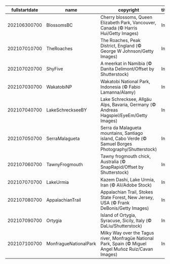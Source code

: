 |fullstartdate|name|copyright|title|image|
|--|--|--|--|--|
202106300700|BlossomsBC|Cherry blossoms, Queen Elizabeth Park, Vancouver, Canada (© Harris Hui/Getty Images)|Info|![](/en-AU/2021/07/202106300700BlossomsBC.jpg)|
202107010700|TheRoaches|The Roaches, Peak District, England (© George W Johnson/Getty Images)|Info|![](/en-AU/2021/07/202107010700TheRoaches.jpg)|
202107020700|ShyFive|A meerkat in Namibia (© Danita Delimont/Offset by Shutterstock)|Info|![](/en-AU/2021/07/202107020700ShyFive.jpg)|
202107030700|WakatobiNP|Wakatobi National Park, Indonesia (© Fabio Lamanna/Alamy)|Info|![](/en-AU/2021/07/202107030700WakatobiNP.jpg)|
202107040700|LakeSchreckseeBY|Lake Schrecksee, Allgäu Alps, Bavaria, Germany (© Andreas Hagspiel/EyeEm/Getty Images)|Info|![](/en-AU/2021/07/202107040700LakeSchreckseeBY.jpg)|
202107050700|SerraMalagueta|Serra da Malagueta mountains, Santiago island, Cabo Verde (© Samuel Borges Photography/Shutterstock)|Info|![](/en-AU/2021/07/202107050700SerraMalagueta.jpg)|
202107060700|TawnyFrogmouth|Tawny frogmouth chick, Australia (© SnapRapid/Offset by Shutterstock)|Info|![](/en-AU/2021/07/202107060700TawnyFrogmouth.jpg)|
202107070700|LakeUrmia|Kazem Dashi, Lake Urmia, Iran (© Ali/Adobe Stock)|Info|![](/en-AU/2021/07/202107070700LakeUrmia.jpg)|
202107080700|AppalachianTrail|Appalachian Trail, Stokes State Forest, New Jersey, USA (© Frank DeBonis/Getty Images)|Info|![](/en-AU/2021/07/202107080700AppalachianTrail.jpg)|
202107090700|Ortygia|Island of Ortygia, Syracuse, Sicily, Italy (© DaLiu/Shutterstock)|Info|![](/en-AU/2021/07/202107090700Ortygia.jpg)|
202107100700|MonfragueNationalPark|Milky Way over the Tagus river, Monfragüe National Park, Spain (© Miguel Angel Muñoz Ruiz/Cavan Images)|Info|![](/en-AU/2021/07/202107100700MonfragueNationalPark.jpg)|
